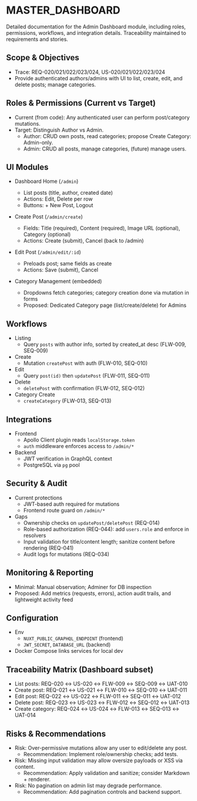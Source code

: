 # MASTER_DASHBOARD

Detailed documentation for the Admin Dashboard module, including roles, permissions, workflows, and integration details. Traceability maintained to requirements and stories.

## Scope & Objectives
- Trace: REQ-020/021/022/023/024, US-020/021/022/023/024
- Provide authenticated authors/admins with UI to list, create, edit, and delete posts; manage categories.

## Roles & Permissions (Current vs Target)

- Current (from code): Any authenticated user can perform post/category mutations.
- Target: Distinguish Author vs Admin.
  - Author: CRUD own posts, read categories; propose Create Category: Admin-only.
  - Admin: CRUD all posts, manage categories, (future) manage users.

## UI Modules

- Dashboard Home (`/admin`)
  - List posts (title, author, created date)
  - Actions: Edit, Delete per row
  - Buttons: + New Post, Logout

- Create Post (`/admin/create`)
  - Fields: Title (required), Content (required), Image URL (optional), Category (optional)
  - Actions: Create (submit), Cancel (back to /admin)

- Edit Post (`/admin/edit/:id`)
  - Preloads post; same fields as create
  - Actions: Save (submit), Cancel

- Category Management (embedded)
  - Dropdowns fetch categories; category creation done via mutation in forms
  - Proposed: Dedicated Category page (list/create/delete) for Admins

## Workflows

- Listing
  - Query `posts` with author info, sorted by created_at desc (FLW-009, SEQ-009)
- Create
  - Mutation `createPost` with auth (FLW-010, SEQ-010)
- Edit
  - Query `post(id)` then `updatePost` (FLW-011, SEQ-011)
- Delete
  - `deletePost` with confirmation (FLW-012, SEQ-012)
- Category Create
  - `createCategory` (FLW-013, SEQ-013)

## Integrations

- Frontend
  - Apollo Client plugin reads `localStorage.token`
  - `auth` middleware enforces access to `/admin/*`
- Backend
  - JWT verification in GraphQL context
  - PostgreSQL via `pg` pool

## Security & Audit

- Current protections
  - JWT-based auth required for mutations
  - Frontend route guard on `/admin/*`
- Gaps
  - Ownership checks on `updatePost/deletePost` (REQ-014)
  - Role-based authorization (REQ-044): add `users.role` and enforce in resolvers
  - Input validation for title/content length; sanitize content before rendering (REQ-041)
  - Audit logs for mutations (REQ-034)

## Monitoring & Reporting

- Minimal: Manual observation; Adminer for DB inspection
- Proposed: Add metrics (requests, errors), action audit trails, and lightweight activity feed

## Configuration

- Env
  - `NUXT_PUBLIC_GRAPHQL_ENDPOINT` (frontend)
  - `JWT_SECRET`, `DATABASE_URL` (backend)
- Docker Compose links services for local dev

## Traceability Matrix (Dashboard subset)

- List posts: REQ-020 ↔ US-020 ↔ FLW-009 ↔ SEQ-009 ↔ UAT-010
- Create post: REQ-021 ↔ US-021 ↔ FLW-010 ↔ SEQ-010 ↔ UAT-011
- Edit post: REQ-022 ↔ US-022 ↔ FLW-011 ↔ SEQ-011 ↔ UAT-012
- Delete post: REQ-023 ↔ US-023 ↔ FLW-012 ↔ SEQ-012 ↔ UAT-013
- Create category: REQ-024 ↔ US-024 ↔ FLW-013 ↔ SEQ-013 ↔ UAT-014

## Risks & Recommendations

- Risk: Over-permissive mutations allow any user to edit/delete any post.
  - Recommendation: Implement role/ownership checks; add tests.
- Risk: Missing input validation may allow oversize payloads or XSS via content.
  - Recommendation: Apply validation and sanitize; consider Markdown + renderer.
- Risk: No pagination on admin list may degrade performance.
  - Recommendation: Add pagination controls and backend support.

